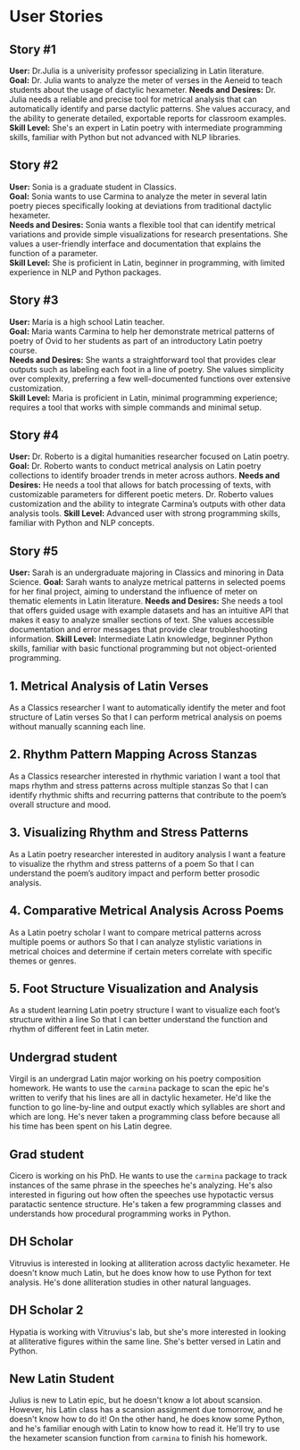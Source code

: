# User Stories 

## Story #1 
**User:** Dr.Julia is a univerisity professor specializing in Latin literature.  
**Goal:**  Dr. Julia wants to analyze the meter of verses in the Aeneid to teach students about the usage of dactylic hexameter. 
**Needs and Desires:** Dr. Julia needs a reliable and precise tool for metrical analysis that can automatically identify and parse dactylic patterns. She values accuracy, and the ability to generate detailed, exportable reports for classroom examples. 
**Skill Level:** She's an expert in Latin poetry with intermediate programming skills, familiar with Python but not advanced with NLP libraries.   

 ## Story #2 
**User:** Sonia is a graduate student in Classics.   
**Goal:** Sonia wants to use Carmina to analyze the meter in several latin poetry pieces specifically looking at deviations from traditional dactylic hexameter.  
**Needs and Desires:** Sonia wants a flexible tool that can identify metrical variations and provide simple visualizations for research presentations. She values a user-friendly interface and documentation that explains the function of a parameter.  
**Skill Level:** She is proficient in Latin, beginner in programming, with limited experience in NLP and Python packages.  

## Story #3 
**User:** Maria is a high school Latin teacher.   
**Goal:** Maria wants Carmina to help her demonstrate metrical patterns of poetry of Ovid to her students as part of an introductory Latin poetry course.  
**Needs and Desires:** She wants a straightforward tool that provides clear outputs such as labeling each foot in a line of poetry. She values simplicity over complexity, preferring a few well-documented functions over extensive customization.   
**Skill Level:** Maria is proficient in Latin, minimal programming experience; requires a tool that works with simple commands and minimal setup.   

## Story #4 
**User:** Dr. Roberto is a digital humanities researcher focused on Latin poetry.   
**Goal:**  Dr. Roberto wants to conduct metrical analysis on Latin poetry collections to identify broader trends in meter across authors.
**Needs and Desires:** He needs a tool that allows for batch processing of texts, with customizable parameters for different poetic meters. Dr. Roberto values customization and the ability to integrate Carmina’s outputs with other data analysis tools. 
**Skill Level:** Advanced user with strong programming skills, familiar with Python and NLP concepts. 

## Story #5 
**User:** Sarah is an undergraduate majoring in Classics and minoring in Data Science. 
**Goal:** Sarah wants to analyze metrical patterns in selected poems for her final project, aiming to understand the influence of meter on thematic elements in Latin literature. 
**Needs and Desires:** She needs a tool that offers guided usage with example datasets and has an intuitive API that makes it easy to analyze smaller sections of text. She values accessible documentation and error messages that provide clear troubleshooting information. 
**Skill Level:** Intermediate Latin knowledge, beginner Python skills, familiar with basic functional programming but not object-oriented programming.

## 1. Metrical Analysis of Latin Verses
As a Classics researcher
I want to automatically identify the meter and foot structure of Latin verses
So that I can perform metrical analysis on poems without manually scanning each line.

## 2. Rhythm Pattern Mapping Across Stanzas
As a Classics researcher interested in rhythmic variation
I want a tool that maps rhythm and stress patterns across multiple stanzas
So that I can identify rhythmic shifts and recurring patterns that contribute to the poem’s overall structure and mood.

## 3. Visualizing Rhythm and Stress Patterns
As a Latin poetry researcher interested in auditory analysis
I want a feature to visualize the rhythm and stress patterns of a poem
So that I can understand the poem’s auditory impact and perform better prosodic analysis.

## 4. Comparative Metrical Analysis Across Poems

As a Latin poetry scholar
I want to compare metrical patterns across multiple poems or authors
So that I can analyze stylistic variations in metrical choices and determine if certain meters correlate with specific themes or genres.

## 5. Foot Structure Visualization and Analysis
As a student learning Latin poetry structure
I want to visualize each foot’s structure within a line
So that I can better understand the function and rhythm of different feet in Latin meter.

## Undergrad student

Virgil is an undergrad Latin major working on his poetry composition homework. He wants to use the `carmina` package to scan the epic he's written to verify that his lines are all in dactylic hexameter. He'd like the function to go line-by-line and output exactly which syllables are short and which are long. He's never taken a programming class before because all his time has been spent on his Latin degree.

## Grad student

Cicero is working on his PhD. He wants to use the `carmina` package to track instances of the same phrase in the speeches he's analyzing. He's also interested in figuring out how often the speeches use hypotactic versus paratactic sentence structure. He's taken a few programming classes and understands how procedural programming works in Python.

## DH Scholar

Vitruvius is interested in looking at alliteration across dactylic hexameter. He doesn't know much Latin, but he does know how to use Python for text analysis. He's done alliteration studies in other natural languages.

## DH Scholar 2

Hypatia is working with Vitruvius's lab, but she's more interested in looking at alliterative figures within the same line. She's better versed in Latin and Python.

## New Latin Student

Julius is new to Latin epic, but he doesn't know a lot about scansion. However, his Latin class has a scansion assignment due tomorrow, and he doesn't know how to do it! On the other hand, he does know some Python, and he's familiar enough with Latin to know how to read it. He'll try to use the hexameter scansion function from `carmina` to finish his homework.
